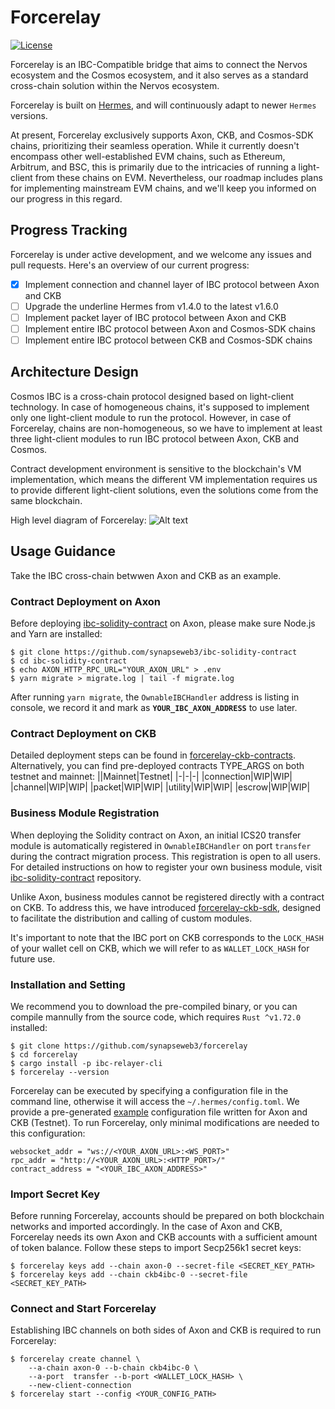 # Forcerelay

[![License](https://img.shields.io/badge/License-Apache%202.0-blue.svg?logo=apache)](LICENSE)


Forcerelay is an IBC-Compatible bridge that aims to connect the Nervos ecosystem and the Cosmos ecosystem, and it also serves as a standard cross-chain solution within the Nervos ecosystem.

Forcerelay is built on [Hermes](https://github.com/informalsystems/hermes), and will continuously adapt to newer `Hermes` versions.

At present, Forcerelay exclusively supports Axon, CKB, and Cosmos-SDK chains, prioritizing their seamless operation. While it currently doesn't encompass other well-established EVM chains, such as Ethereum, Arbitrum, and BSC, this is primarily due to the intricacies of running a light-client from these chains on EVM. Nevertheless, our roadmap includes plans for implementing mainstream EVM chains, and we'll keep you informed on our progress in this regard.

## Progress Tracking
Forcerelay is under active development, and we welcome any issues and pull requests. Here's an overview of our current progress:
- [x] Implement connection and channel layer of IBC protocol between Axon and CKB
- [ ] Upgrade the underline Hermes from v1.4.0 to the latest v1.6.0
- [ ] Implement packet layer of IBC protocol between Axon and CKB
- [ ] Implement entire IBC protocol between Axon and Cosmos-SDK chains
- [ ] Implement entire IBC protocol between CKB and Cosmos-SDK chains

## Architecture Design
Cosmos IBC is a cross-chain protocol designed based on light-client technology. In case of homogeneous chains, it's supposed to implement only one light-client module to run the protocol. However, in case of Forcerelay, chains are non-homogeneous, so we have to implement at least three light-client modules to run IBC protocol between Axon, CKB and Cosmos.

Contract development environment is sensitive to the blockchain's VM implementation, which means the different VM implementation requires us to provide different light-client solutions, even the solutions come from the same blockchain.

High level diagram of Forcerelay:
![Alt text](docs/Forcerelay.jpg)

## Usage Guidance
Take the IBC cross-chain betwwen Axon and CKB as an example.

### Contract Deployment on Axon
Before deploying [ibc-solidity-contract](https://github.com/synapseweb3/ibc-solidity-contract) on Axon, please make sure Node.js and Yarn are installed:

```
$ git clone https://github.com/synapseweb3/ibc-solidity-contract
$ cd ibc-solidity-contract
$ echo AXON_HTTP_RPC_URL="YOUR_AXON_URL" > .env
$ yarn migrate > migrate.log | tail -f migrate.log
```

After running `yarn migrate`, the `OwnableIBCHandler` address is listing in console, we record it and mark as **`YOUR_IBC_AXON_ADDRESS`** to use later.

### Contract Deployment on CKB
Detailed deployment steps can be found in [forcerelay-ckb-contracts](https://github.com/synapseweb3/forcerelay-ckb-contracts). Alternatively, you can find pre-deployed contracts TYPE_ARGS on both testnet and mainnet:
||Mainnet|Testnet|
|-|-|-|
|connection|WIP|WIP|
|channel|WIP|WIP|
|packet|WIP|WIP|
|utility|WIP|WIP|
|escrow|WIP|WIP|

### Business Module Registration
When deploying the Solidity contract on Axon, an initial ICS20 transfer module is automatically registered in `OwnableIBCHandler` on port `transfer` during the contract migration process. This registration is open to all users. For detailed instructions on how to register your own business module, visit [ibc-solidity-contract](https://github.com/synapseweb3/ibc-solidity-contract) repository.

Unlike Axon, business modules cannot be registered directly with a contract on CKB. To address this, we have introduced [forcerelay-ckb-sdk](https://github.com/synapseweb3/forcerelay-ckb-sdk), designed to facilitate the distribution and calling of custom modules.

It's important to note that the IBC port on CKB corresponds to the `LOCK_HASH` of your wallet cell on CKB, which we will refer to as `WALLET_LOCK_HASH` for future use.

### Installation and Setting
We recommend you to download the pre-compiled binary, or you can compile mannully from the source code, which requires `Rust ^v1.72.0` installed:

```
$ git clone https://github.com/synapseweb3/forcerelay
$ cd forcerelay
$ cargo install -p ibc-relayer-cli
$ forcerelay --version
```

Forcerelay can be executed by specifying a configuration file in the command line, otherwise it will access the `~/.hermes/config.toml`. We provide a pre-generated [example](https://github.com/synapseweb3/forcerelay/blob/main/config.toml) configuration file written for Axon and CKB (Testnet). To run Forcerelay, only minimal modifications are needed to this configuration:

```
websocket_addr = "ws://<YOUR_AXON_URL>:<WS_PORT>"
rpc_addr = "http://<YOUR_AXON_URL>:<HTTP_PORT>/"
contract_address = "<YOUR_IBC_AXON_ADDRESS>"
```

### Import Secret Key
Before running Forcerelay, accounts should be prepared on both blockchain networks and imported accordingly. In the case of Axon and CKB, Forcerelay needs its own Axon and CKB accounts with a sufficient amount of token balance. Follow these steps to import Secp256k1 secret keys:

```
$ forcerelay keys add --chain axon-0 --secret-file <SECRET_KEY_PATH>
$ forcerelay keys add --chain ckb4ibc-0 --secret-file <SECRET_KEY_PATH>
```

### Connect and Start Forcerelay
Establishing IBC channels on both sides of Axon and CKB is required to run Forcerelay:

```
$ forcerelay create channel \
    --a-chain axon-0 --b-chain ckb4ibc-0 \
    --a-port  transfer --b-port <WALLET_LOCK_HASH> \
    --new-client-connection
$ forcerelay start --config <YOUR_CONFIG_PATH>
```
